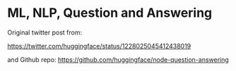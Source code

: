 # ML, NLP, Question and Answering

Original twitter post from:

https://twitter.com/huggingface/status/1228025045412438019

and Github repo: https://github.com/huggingface/node-question-answering
